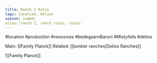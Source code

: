 ```yaml
---
title: Ranch 2 Rutus
tags: location, delios
season: summer
alias:'ranch 2, ranch rutus, rutus'
---
```

#location #production #resources #bedegaarnBaroni #Mistyfalls #delios

Main: [[Family Planck]]
Related: [[lumber ranches|Delios Ranches]]


![[Family Planck]]
